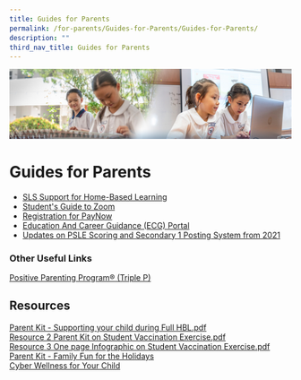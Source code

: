 ```yaml
---
title: Guides for Parents
permalink: /for-parents/Guides-for-Parents/Guides-for-Parents/
description: ""
third_nav_title: Guides for Parents
---
```

![](/images/ForParents.jpg)

Guides for Parents
==================

*   [SLS Support for Home-Based Learning](/for-parents/Guides-for-Parents/SLS-Support-for-Home-Based-Learning/)
*   [Student's Guide to Zoom](/for-parents/Guides-for-Parents/Students-Guide-to-Zoom/)
*   [Registration for PayNow](/for-parents/Guides-for-Parents/Registration-for-PayNow/)
*   [Education And Career Guidance (ECG) Portal](/for-parents/Guides-for-Parents/Education-And-Career-Guidance-ECG-Portal/)
*   [Updates on PSLE Scoring and Secondary 1 Posting System from 2021](/for-parents/Guides-for-Parents/Updates-on-PSLE-Scoring-and-Secondary-1-Posting-System-from-2021/)


### **Other Useful Links**
[Positive Parenting Program® (Triple P)](/for-parents/Guides-for-Parents/Positive-Parenting-Program-Triple-P/)


Resources
---------

[Parent Kit - Supporting your child during Full HBL.pdf](/files/Parent%20Kit%20-%20Supporting%20your%20child%20during%20Full%20HBL.pdf)  
[Resource 2 Parent Kit on Student Vaccination Exercise.pdf](/files/Resource%202%20Parent%20Kit%20on%20Student%20Vaccination%20Exercise.pdf)  
[Resource 3 One page Infographic on Student Vaccination Exercise.pdf](https://tampinespri.moe.edu.sg/qql/slot/u175/files/uploads/parents/Resource%203%20One%20page%20Infographic%20on%20Student%20Vaccination%20Exercise.pdf)  
[Parent Kit - Family Fun for the Holidays](https://tampinespri.moe.edu.sg/qql/slot/u404/Parent%20Kit%20-%20Family%20Fun%20for%20the%20Holidays.pdf)  
[Cyber Wellness for Your Child](https://tampinespri.moe.edu.sg/qql/slot/u404/cyber-wellness-for-your-child.pdf)